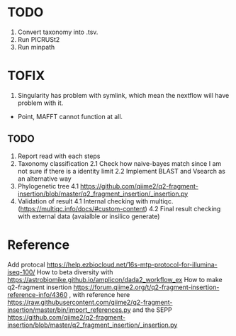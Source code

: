 TODO
====

1. Convert taxonomy into .tsv.
2. Run PICRUSt2
3. Run minpath


TOFIX
=====
1. Singularity has problem with symlink, which mean the nextflow will have problem with it.
  - Point, MAFFT cannot function at all.


## TODO
1. Report read with each steps
2. Taxonomy classification
  2.1 Check how naive-bayes match since I am not sure if there is a identity limit
  2.2 Implement BLAST and Vsearch as an alternative way
3. Phylogenetic tree
  4.1 https://github.com/qiime2/q2-fragment-insertion/blob/master/q2_fragment_insertion/_insertion.py
4. Validation of result
  4.1 Internal checking with multiqc. (https://multiqc.info/docs/#custom-content)
  4.2 Final result checking with external data (avaialble or insilico generate)


# Reference
Add protocal https://help.ezbiocloud.net/16s-mtp-protocol-for-illumina-iseq-100/
How to beta diversity with https://astrobiomike.github.io/amplicon/dada2_workflow_ex
How to make q2-fragment insertion https://forum.qiime2.org/t/q2-fragment-insertion-reference-info/4360 , with reference here https://raw.githubusercontent.com/qiime2/q2-fragment-insertion/master/bin/import_references.py
and the SEPP https://github.com/qiime2/q2-fragment-insertion/blob/master/q2_fragment_insertion/_insertion.py
